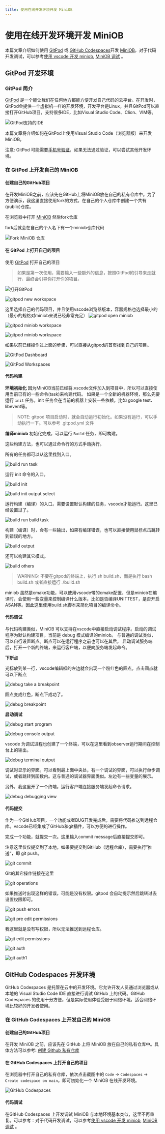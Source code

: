 ```yaml
---
title: 使用在线开发环境开发 MiniOB
---
```


# 使用在线开发环境开发 MiniOB

本篇文章介绍如何使用 [GitPod](https://www.gitpod.io/) 或 [GitHub Codespaces](https://github.com/features/codespaces)开发 [MiniOB](https://github.com/oceanbase/miniob)。对于代码开发调试，可以参考[使用 vscode 开发 miniob](./how_to_dev_miniob_by_vscode.md), [MiniOB 调试](./miniob-how-to-debug.md) 。

## GitPod 开发环境
### GitPod 简介
[GitPod](https://www.gitpod.io/) 是一个能让我们在任何地方都能方便开发自己代码的云平台。在开发时，GitPod会提供一个虚拟机一样的开发环境，开发平台是Linux，并且GitPod可以直接打开GitHub项目，支持很多IDE，比如Visual Studio Code、Clion、VIM等。

![GitPod支持的IDE](images/dev_by_gitpod_ides.png)

本篇文章将介绍如何在GitPod上使用Visual Studio Code（浏览器版）来开发MiniOB。

注意: GitPod 可能需要[手机号验证](https://github.com/gitpod-io/gitpod/issues/11339)，如果无法通过验证，可以尝试其他开发环境。

### 在 GitPod 上开发自己的 MiniOB

#### 创建自己的GitHub项目

在开发MiniOB之前，应该先在GitHub上将MiniOB放在自己的私有仓库中。为了方便演示，我这里直接使用fork的方式，在自己的个人仓库中创建一个共有(public)仓库。

在浏览器中打开 [MiniOB](https://github.com/oceanbase/miniob) 然后fork仓库

  fork后就会在自己的个人名下有一个miniob仓库代码

  ![Fork MiniOB 仓库](images/dev_by_gitpod_fork_repo.png)


#### 在 GitPod 上打开自己的项目

使用 [GitPod](https://www.gitpod.io/) 打开自己的项目

> 如果是第一次使用，需要输入一些额外的信息，按照GitPod的引导来走就行，最终会引导你打开你的项目。

  ![打开GitPod](images/dev_by_gitpod_open_gitpod.png)

  ![gitpod new workspace](images/dev_by_gitpod_gitpod_new_workspace.png)

  这里选择自己的代码项目，并且使用vscode浏览器版本，容器规格也选择最小的（最小的规格对miniob来说已经非常充足）
  ![gitpod open miniob](images/dev_by_gitpod_open_miniob.jpg)

  ![gitpod miniob workspace](images/dev_by_gitpod_miniob_workspace.png)

  ![gitpod miniob workspace](images/dev_by_gitpod_vscode_homepage.png)



如果以前已经操作过上面的步骤，可以直接从gitpod的首页找到自己的项目。

![GitPod Dashboard](images/dev_by_gitpod_dashboard.png)

![GitPod Workspaces](images/dev_by_gitpod_workspace.png)

#### 代码构建

**环境初始化**
因为MiniOB当前已经将.vscode文件加入到项目中，所以可以直接使用当前已有的一些命令(task)来构建代码。
如果是一个全新的机器环境，那么先要运行 `init` 任务。init 任务会在当前的机器上安装一些依赖，比如 google test、libevent等。

> NOTE: gitpod 项目启动时，就会自动运行初始化。如果没有运行，可以手动执行一下。可以参考 .gitpod.yml 文件

**编译miniob**
初始化完成，可以运行 `Build` 任务，即可构建。

这些构建方法，也可以通过命令行的方式手动执行。

所有的任务都可以从这里找到入口。

![build run task](images/dev_by_gitpod_build_run_task.png)

运行 init 命令的入口。

![build init](images/dev_by_gitpod_build_init.png)

![build init output select](images/dev_by_gitpod_build_init_output.png)

运行构建（编译）的入口。需要设置默认构建的任务，vscode才能运行。这里已经设置过了。

![build run build task](images/dev_by_gitpod_build_run_build_task.png)

构建（编译）时，会有一些输出，如果有编译错误，也可以直接使用鼠标点击跳转到错误的地方。

![build output](images/dev_by_gitpod_build_output.png)

还可以构建其它模式。

![build others](images/dev_by_gitpod_build_others.png)

> WARNING: 不要在gitpod的终端上，执行 sh build.sh，而是执行 bash build.sh 或者直接运行 ./build.sh

miniob 虽然是cmake功能，可以使用vscode带的cmake配置，但是miniob在编译时，会使用一些变量来控制编译什么版本，比如是否编译UNITTEST，是否开启ASAN等。因此这里使用build.sh脚本来简化项目的编译命令。

#### 代码调试
与代码构建类似，MiniOB 可以支持在vscode中直接启动调试程序。启动的调试程序为默认构建项目，当前是 debug 模式编译的miniob。
与普通的调试类似，可以自行设置断点。断点可以在运行程序之前也可以在其后。
启动调试服务端后，打开一个新的终端，来运行客户端，以便向服务端发起命令。

**下断点**

光标放到某一行，vscode编辑框的左边就会出现一个粉红色的圆点，点击圆点就可以下断点

![debug take a breakpoint](images/dev_by_gitpod_debug_take_breakpoint.png)

圆点变成红色，断点下成功了。

![debug breakpoint](images/dev_by_gitpod_debug_breakpoint.png)

**启动调试**

![debug start program](images/dev_by_gitpod_debug_start.png)

![debug console output](images/dev_by_gitpod_debug_console.png)

vscode 为调试进程也创建了一个终端，可以在这里看到observer运行期间在控制台上的输出。

![debug terminal output](images/dev_by_gitpod_debug_terminal.png)

调试时显示的界面。可以看到最上面中央处，有一个调试的界面，可以执行单步调试，或者跳转到函数内。这与普通的调试器界面类似。左边有一些变量的展示。

另外，我这里开了一个终端，运行客户端连接服务端发起命令请求。

![debug debugging view](images/dev_by_gitpod_debug_debugging_view.png)


#### 代码提交
作为一个GitHub项目，一个功能或者BUG开发完成后，需要将代码推送到远程仓库。vscode已经集成了GitHub和git插件，可以方便的进行操作。

完成一个功能，就提交一次。这里输入commit message后直接提交即可。

注意这里仅仅提交到了本地，如果要提交到GitHub（远程仓库），需要执行”推送“，即 git push。

![git commit](images/dev_by_gitpod_git_commit.png)

Git的其它操作链接在这里

![git operations](images/dev_by_gitpod_git_operations.png)

如果推送时出现这样的错误，可能是没有权限。gitpod 会自动提示然后跳转过去设置权限即可。

![git push errors](images/dev_by_gitpod_git_push_error.png)

![git pre edit permissions](images/dev_by_gitpod_git_pre_edit_permissions.png)

我这里就是没有写权限，所以无法推送到远程仓库。

![git edit permissions](images/dev_by_gitpod_git_edit_permissions.png)

![git auth](images/dev_by_gitpod_git_auth.png)

![git auth1](images/dev_by_gitpod_git_auth1.png)

## GitHub Codespaces 开发环境
GitHub Codespaces 是托管在云中的开发环境。它允许开发⼈员通过浏览器或从本地的 Visual Studio Code IDE 直接进⾏调试 GitHub 上的代码。GitHub Codespaces 的使用十分方便，但是实际使用体验受限于网络环境，适合网络环境比较好的开发者使用。

### 在 GitHub Codespaces 上开发自己的 MiniOB

#### 创建自己的GitHub项目

在开发 MiniOB 之前，应该先在 GitHub 上将 MiniOB 放在自己的私有仓库中。具体方法可以参考: [创建 Github 私有仓库](../game/github-introduction.md#github-私有仓库创建)

#### 在 GitHub Codespaces 上打开自己的项目

在浏览器中打开自己的私有仓库，依次点击截图中的 `Code` -> `Codespaces` -> `Create codespace on main`，即可初始化一个 MiniOB 在线开发环境。

![GitHub Codespaces](images/dev_by_github_codespaces.png)

#### 代码调试
在GitHub Codespaces 上开发调试 MiniOB 与本地环境基本类似，这里不再重复。可以参考：对于代码开发调试，可以参考[使用 vscode 开发 miniob](./how_to_dev_miniob_by_vscode.md), [MiniOB 调试](./miniob-how-to-debug.md) 。




